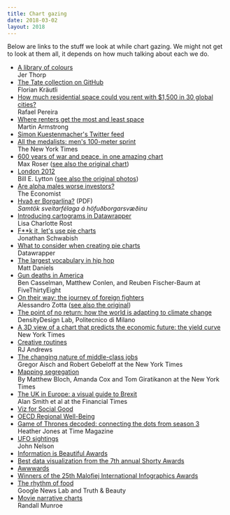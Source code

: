 ```yaml
---
title: Chart gazing
date: 2018-03-02
layout: 2018
---
```


Below are links to the stuff we look at while chart gazing. We might not get to look at them all, it depends on how much talking about each we do.

- [A library of colours](https://medium.com/@blprnt/a-library-of-colors-5953577a26c0)  
  Jer Thorp
- [The Tate collection on GitHub](http://research.kraeutli.com/index.php/2013/11/the-tate-collection-on-github/)  
  Florian Kräutli
- [How much residential space could you rent with $1,500 in 30 global cities?](https://urbandemographics.blogspot.is/2018/02/how-much-residential-space-could-you.html)  
  Rafael Pereira
- [Where renters get the most and least space](https://www.statista.com/chart/11451/where-renters-get-the-most-and-least-space/)  
  Martin Armstrong
- [Simon Kuestenmacher's Twitter feed](https://twitter.com/simongerman600)
- [All the medalists: men's 100-meter sprint](http://www.nytimes.com/interactive/2012/08/05/sports/olympics/the-100-meter-dash-one-race-every-medalist-ever.html)  
  The New York Times
- [600 years of war and peace, in one amazing chart](https://www.vox.com/2015/6/23/8832311/war-casualties-600-years)  
  Max Roser ([see also the original chart](https://ourworldindata.org/slides/war-and-violence/#/6))
- [London 2012](https://moverdb.com/average-london-photos/)  
  Bill E. Lytton ([see also the original photos](https://www.flickr.com/photos/billelytton/albums/72157659739747150))
- [Are alpha males worse investors?](https://www.economist.com/blogs/graphicdetail/2018/02/daily-chart-13)  
  The Economist
- [Hvað er Borgarlína?](http://ssh.is/images/stories/svaedisskipulag/Borgarlina/AuglystTillaga/Hvad_er_Borgarlina-kynningarglaerur.m.pdf) (PDF)  
  _Samtök sveitarfélaga á höfuðborgarsvæðinu_
- [Introducing cartograms in Datawrapper](https://blog.datawrapper.de/cartograms/)  
  Lisa Charlotte Rost
- [F**k it, let's use pie charts](https://policyviz.com/2018/01/11/fk-it-lets-use-pie-charts/)  
  Jonathan Schwabish
- [What to consider when creating pie charts](https://academy.datawrapper.de/article/127-what-to-consider-when-creating-a-pie-chart)  
  Datawrapper
- [The largest vocabulary in hip hop](https://pudding.cool/2017/02/vocabulary/)  
  Matt Daniels
- [Gun deaths in America](https://fivethirtyeight.com/features/gun-deaths/)  
  Ben Casselman, Matthew Conlen, and Reuben Fischer-Baum at FiveThirtyEight
- [On their way: the journey of foreign fighters](https://www.informationisbeautifulawards.com/showcase/2323)  
  Alessandro Zotta ([see also the original](http://alessandrozotta.it/on-their-way/))
- [The point of no return: how the world is adapting to climate change](http://labs.densitydesign.org/ddxii/es01/group01/)  
  DensityDesign Lab, Politecnico di Milano
- [A 3D view of a chart that predicts
the economic future: the yield curve](https://www.nytimes.com/interactive/2015/03/19/upshot/3d-yield-curve-economic-growth.html)  
  New York Times
- [Creative routines](https://www.informationisbeautifulawards.com/showcase/483-creative-routines)  
  RJ Andrews
- [The changing nature of middle-class jobs](https://www.nytimes.com/interactive/2015/02/23/business/economy/the-changing-nature-of-middle-class-jobs.html)  
  Gregor Aisch and Robert Gebeloff at the New York Times
- [Mapping segregation](https://www.nytimes.com/interactive/2015/07/08/us/census-race-map.html)  
  By Matthew Bloch, Amanda Cox and Tom Giratikanon at the New York Times
- [The UK in Europe: a visual guide to Brexit](https://ig.ft.com/sites/the-uk-in-europe/)  
  Alan Smith et al at the Financial Times
- [Viz for Social Good](https://www.vizforsocialgood.com/our-work)
- [OECD Regional Well-Being](https://www.oecdregionalwellbeing.org/)
- [Game of Thrones decoded: connecting the dots from season 3](http://img.timeinc.net/time/wp/interactives/apps/GOT2014/img/gameofthronesdecoded_3_2x.jpg)  
  Heather Jones at Time Magazine
- [UFO sightings](http://uxblog.idvsolutions.com/2015/06/sightings.html)  
  John Nelson
- [Information is Beautiful Awards](https://www.informationisbeautifulawards.com/)
- [Best data visualization from the 7th annual Shorty Awards](http://shortyawards.com/category/7th/data-visualization)
- [Awwwards](https://www.awwwards.com/websites/data-visualization/)
- [Winners of the 25th Malofiej International Infographics Awards](https://iguacel.github.io/malofiej/)
- [The rhythm of food](http://rhythm-of-food.net/)  
  Google News Lab and Truth & Beauty
- [Movie narrative charts](https://xkcd.com/657/)  
  Randall Munroe
